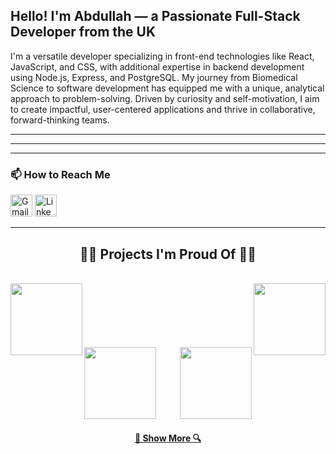 <h2 align="left">Hello! I'm Abdullah — a Passionate Full-Stack Developer from the UK</h2>

<p align="left">
  I'm a versatile developer specializing in front-end technologies like React, JavaScript, and CSS, with additional expertise in backend development using Node.js, Express, and PostgreSQL. My journey from Biomedical Science to software development has equipped me with a unique, analytical approach to problem-solving. Driven by curiosity and self-motivation, I aim to create impactful, user-centered applications and thrive in collaborative, forward-thinking teams.
</p>


---

<!-- ### 🔥 My GitHub Stats
<div align="center">
<!--   <img src="https://github-readme-stats.vercel.app/api?username=abduelamin&hide_title=false&hide_rank=false&show_icons=true&include_all_commits=true&count_private=true&disable_animations=false&theme=dracula&locale=en&hide_border=false" height="150" alt="stats graph"  />
<img src="https://github-readme-stats.vercel.app/api/top-langs?username=abduelamin&locale=en&hide_title=false&layout=compact&card_width=320&langs_count=5&theme=dracula&hide_border=false" height="150" alt="languages graph"  />
  <div align="center">
  <img src="https://streak-stats.demolab.com?user=abduelamin&locale=en&mode=daily&theme=dark&hide_border=false&border_radius=5&order=3" height="220" alt="streak graph"  /> 
</div>
</div> -->

---

<!-- ### 🛠️ Tech Stack 
<div align="left">
  <img src="https://skillicons.dev/icons?i=aws" height="40" alt="amazonwebservices logo"  />
  <img width="12" />
  <img src="https://cdn.jsdelivr.net/gh/devicons/devicon/icons/javascript/javascript-original.svg" height="40" alt="javascript logo"  />
  <img width="12" />
  <img src="https://cdn.jsdelivr.net/gh/devicons/devicon/icons/typescript/typescript-original.svg" height="40" alt="typescript logo"  />
  <img width="12" />
  <img src="https://cdn.jsdelivr.net/gh/devicons/devicon/icons/react/react-original.svg" height="40" alt="react logo"  />
  <img width="12" />
  <img src="https://cdn.simpleicons.org/nodedotjs/339933" height="40" alt="nodejs logo"  />
  <img width="12" />
  <img src="https://cdn.jsdelivr.net/gh/devicons/devicon/icons/nextjs/nextjs-original.svg" height="40" alt="nextjs logo"  />
  <img width="12" />
  <img src="https://cdn.simpleicons.org/html5/E34F26" height="40" alt="html5 logo"  />
  <img width="12" />
  <img src="https://cdn.jsdelivr.net/gh/devicons/devicon/icons/css3/css3-original.svg" height="40" alt="css3 logo"  />
  <img width="12" />
  <img src="https://cdn.simpleicons.org/tailwindcss/06B6D4" height="40" alt="tailwindcss logo"  />
  <img width="12" />
  <img src="https://cdn.jsdelivr.net/gh/devicons/devicon/icons/vuejs/vuejs-original.svg" height="40" alt="vuejs logo"  />
  <img width="12" />
  <img src="https://cdn.jsdelivr.net/gh/devicons/devicon/icons/postgresql/postgresql-original.svg" height="40" alt="postgresql logo"  />
  <img width="12" />
  <img src="https://cdn.simpleicons.org/mysql/4479A1" height="40" alt="mysql logo"  />
  <img width="12" />
  <img src="https://cdn.jsdelivr.net/gh/devicons/devicon/icons/eslint/eslint-original.svg" height="40" alt="eslint logo"  />
  <img width="12" />
  <img src="https://cdn.jsdelivr.net/gh/devicons/devicon/icons/git/git-original.svg" height="40" alt="git logo"  />
  <img width="12" />
  <img src="https://cdn.jsdelivr.net/gh/devicons/devicon/icons/go/go-original.svg" height="40" alt="go logo"  />
  <img width="12" />
  <img src="https://cdn.jsdelivr.net/gh/devicons/devicon/icons/jquery/jquery-original.svg" height="40" alt="jquery logo"  />
</div> -->

---

### 📫 How to Reach Me
<div align="left">
  <a href="mailto:aelamin.dev@gmail.com" title="Gmail"><img src="https://img.shields.io/static/v1?message=Gmail&logo=gmail&label=&color=D14836&logoColor=white&labelColor=&style=for-the-badge" height="35" alt="Gmail" /></a>
  <a href="https://www.linkedin.com/in/abdullahelamin/" title="LinkedIn"><img src="https://img.shields.io/static/v1?message=LinkedIn&logo=linkedin&label=&color=0077B5&logoColor=white&labelColor=&style=for-the-badge" height="35" alt="LinkedIn" /></a>
</div>

---

<h2 align="center">👨‍💻 Projects I'm Proud Of 👨‍💻</h2>
<br>
<div width="100%" align="center">
  <a align="left" href="https://github.com/abduelamin/DreamTravel" title="DreamTravel">
    <img align="left" height="115" src="https://github-readme-stats.vercel.app/api/pin/?username=abduelamin&repo=DreamTravel&theme=react&border_color=61dafb&border_radius=10&show_owner=false">
  </a>
  <a align="right" href="https://github.com/abduelamin/CartSwipe" title="CartSwipe">
    <img align="right" height="115" src="https://github-readme-stats.vercel.app/api/pin/?username=abduelamin&repo=CartSwipe&theme=react&border_color=61dafb&border_radius=10&show_owner=false">
  </a>
</div>
<br/><br/><br/><br/><br/><br/>
<div width="100%" align="center">
  <a align="left" href="https://github.com/abduelamin/Study-Buddy" title="Study Buddy">
    <img align="left" height="115" src="https://github-readme-stats.vercel.app/api/pin/?username=abduelamin&repo=Study-Buddy&theme=react&border_color=61dafb&border_radius=10&show_owner=false">
  </a>
  <a align="right" href="https://github.com/abduelamin/InvAI" title="Inv-AI">
    <img align="right" height="115" src="https://github-readme-stats.vercel.app/api/pin/?username=abduelamin&repo=InvAI&theme=react&border_color=61dafb&border_radius=10&show_owner=false">
  </a>
</div>


<br/><br/><br/><br/><br/><br/>

<h4 align="center">
  <a href="https://github.com/abduelamin?tab=repositories" title="Show Repositories">🔎 Show More 🔍</a>
</h4>
